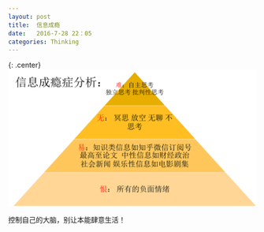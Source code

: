 ```yaml
---
layout: post
title:  信息成瘾
date:	2016-7-28 22：05
categories: Thinking
---
```


{: .center}
![信息成瘾](/images/infoaddiction.png)

控制自己的大脑，别让本能肆意生活！